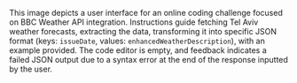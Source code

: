This image depicts a user interface for an online coding challenge focused on BBC Weather API integration. Instructions guide fetching Tel Aviv weather forecasts, extracting the data, transforming it into specific JSON format (keys: `issueDate`, values: `enhancedWeatherDescription`), with an example provided. The code editor is empty, and feedback indicates a failed JSON output due to a syntax error at the end of the response inputted by the user.